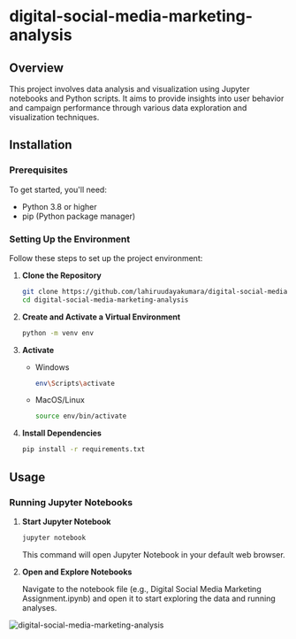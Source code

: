 # digital-social-media-marketing-analysis

## Overview

This project involves data analysis and visualization using Jupyter notebooks and Python scripts. It aims to provide insights into user behavior and campaign performance through various data exploration and visualization techniques.

## Installation

### Prerequisites

To get started, you'll need:

- Python 3.8 or higher
- pip (Python package manager)

### Setting Up the Environment

Follow these steps to set up the project environment:

1. **Clone the Repository**

   ```bash
   git clone https://github.com/lahiruudayakumara/digital-social-media-marketing-analysis.git
   cd digital-social-media-marketing-analysis
   ```
2. **Create and Activate a Virtual Environment**
   ```bash
   python -m venv env
   ```
3. **Activate**
   - Windows
     ```bash
     env\Scripts\activate
     ```
   - MacOS/Linux
     ```bash
     source env/bin/activate
     ```
5. **Install Dependencies**
   ```bash
   pip install -r requirements.txt
   ```
## Usage
### Running Jupyter Notebooks

1. **Start Jupyter Notebook**
      ```bash
   jupyter notebook
   ```
   This command will open Jupyter Notebook in your default web browser.
2. **Open and Explore Notebooks**
   
   Navigate to the notebook file (e.g., Digital Social Media Marketing Assignment.ipynb) and open it to start exploring the data and running analyses.

   <!-- Add image -->
![digital-social-media-marketing-analysis](./website/static/UI.png)

